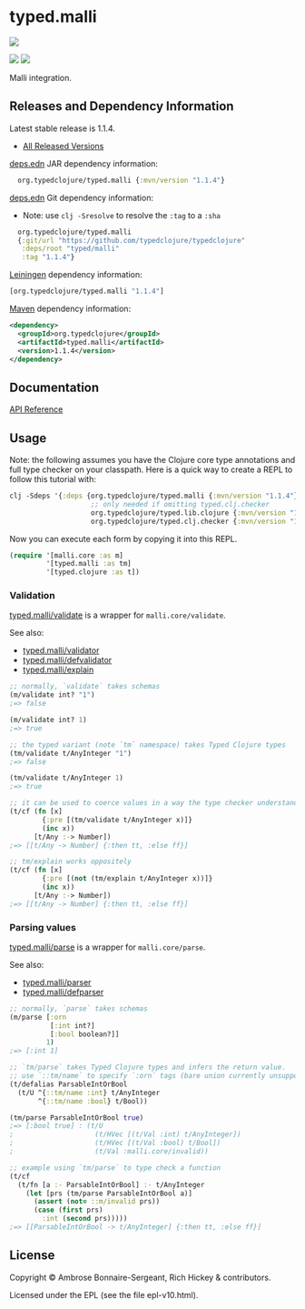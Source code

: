 <!-- DO NOT EDIT! Instead, edit `dev/resources/root-templates/typed/malli/README.md` and run `./script/regen-selmer.sh` -->
# typed.malli

<a href='https://typedclojure.org'><img src='../../doc/images/part-of-typed-clojure-project.png'></a>

<p>
  <a href='https://www.patreon.com/ambrosebs'><img src='../../doc/images/become_a_patron_button.png'></a>
  <a href='https://opencollective.com/typedclojure'><img src='../../doc/images/donate-to-our-collective.png'></a>
</p>

Malli integration.

## Releases and Dependency Information

Latest stable release is 1.1.4.

* [All Released Versions](https://clojars.org/org.typedclojure/typed.malli)

[deps.edn](https://clojure.org/reference/deps_and_cli) JAR dependency information:

```clj
  org.typedclojure/typed.malli {:mvn/version "1.1.4"}
```

[deps.edn](https://clojure.org/reference/deps_and_cli) Git dependency information:

- Note: use `clj -Sresolve` to resolve the `:tag` to a `:sha`

```clj
  org.typedclojure/typed.malli
  {:git/url "https://github.com/typedclojure/typedclojure"
   :deps/root "typed/malli"
   :tag "1.1.4"}
```

[Leiningen](https://github.com/technomancy/leiningen) dependency information:

```clojure
[org.typedclojure/typed.malli "1.1.4"]
```

[Maven](https://maven.apache.org/) dependency information:

```XML
<dependency>
  <groupId>org.typedclojure</groupId>
  <artifactId>typed.malli</artifactId>
  <version>1.1.4</version>
</dependency>
```

## Documentation

[API Reference](https://api.typedclojure.org/latest/typed.malli/index.html)

## Usage

Note: the following assumes you have the Clojure core type annotations and full type checker on your classpath.
Here is a quick way to create a REPL to follow this tutorial with:

```clojure
clj -Sdeps '{:deps {org.typedclojure/typed.malli {:mvn/version "1.1.4"}
                    ;; only needed if omitting typed.clj.checker
                    org.typedclojure/typed.lib.clojure {:mvn/version "1.1.4"}
                    org.typedclojure/typed.clj.checker {:mvn/version "1.1.4"}}}'
```

Now you can execute each form by copying it into this REPL.

```clojure
(require '[malli.core :as m]
         '[typed.malli :as tm]
         '[typed.clojure :as t])
```

### Validation 

[typed.malli/validate](https://api.typedclojure.org/latest/typed.malli/typed.malli.html#var-validate) is a wrapper for `malli.core/validate`.

See also:
- [typed.malli/validator](https://api.typedclojure.org/latest/typed.malli/typed.malli.html#var-validator)
- [typed.malli/defvalidator](https://api.typedclojure.org/latest/typed.malli/typed.malli.html#var-defvalidator)
- [typed.malli/explain](https://api.typedclojure.org/latest/typed.malli/typed.malli.html#var-explain)

```clojure
;; normally, `validate` takes schemas
(m/validate int? "1")
;=> false

(m/validate int? 1)
;=> true

;; the typed variant (note `tm` namespace) takes Typed Clojure types
(tm/validate t/AnyInteger "1")
;=> false

(tm/validate t/AnyInteger 1)
;=> true

;; it can be used to coerce values in a way the type checker understands
(t/cf (fn [x]
        {:pre [(tm/validate t/AnyInteger x)]}
        (inc x))
      [t/Any :-> Number])
;=> [[t/Any -> Number] {:then tt, :else ff}]

;; tm/explain works oppositely
(t/cf (fn [x]
        {:pre [(not (tm/explain t/AnyInteger x))]}
        (inc x))
      [t/Any :-> Number])
;=> [[t/Any -> Number] {:then tt, :else ff}]
```

### Parsing values

[typed.malli/parse](https://api.typedclojure.org/latest/typed.malli/typed.malli.html#var-parse) is a wrapper for `malli.core/parse`.

See also:
- [typed.malli/parser](https://api.typedclojure.org/latest/typed.malli/typed.malli.html#var-parser)
- [typed.malli/defparser](https://api.typedclojure.org/latest/typed.malli/typed.malli.html#var-defparser)

```clojure
;; normally, `parse` takes schemas
(m/parse [:orn
          [:int int?]
          [:bool boolean?]]
         1)
;=> [:int 1]

;; `tm/parse` takes Typed Clojure types and infers the return value.
;; use `::tm/name` to specify `:orn` tags (bare union currently unsupported).
(t/defalias ParsableIntOrBool
  (t/U ^{::tm/name :int} t/AnyInteger
       ^{::tm/name :bool} t/Bool))

(tm/parse ParsableIntOrBool true)
;=> [:bool true] : (t/U
;                    (t/HVec [(t/Val :int) t/AnyInteger])
;                    (t/HVec [(t/Val :bool) t/Bool])
;                    (t/Val :malli.core/invalid))

;; example using `tm/parse` to type check a function
(t/cf
  (t/fn [a :- ParsableIntOrBool] :- t/AnyInteger
    (let [prs (tm/parse ParsableIntOrBool a)]
      (assert (not= ::m/invalid prs))
      (case (first prs)
        :int (second prs)))))
;=> [[ParsableIntOrBool -> t/AnyInteger] {:then tt, :else ff}]
```

## License

Copyright © Ambrose Bonnaire-Sergeant, Rich Hickey & contributors.

Licensed under the EPL (see the file epl-v10.html).
